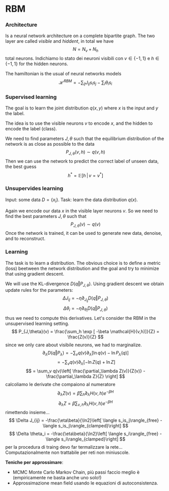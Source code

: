 # RBM

### Architecture
Is a neural network architecture on a complete bipartite graph. 
The two layer are called _visible_ and _hiddent_, in total we have
$$
N = N_v + N_h
$$
total neurons. Indichiamo lo stato dei neuroni visibili con $v \in \{-1,1\}$ e $h \in \{-1,1\}$ for the hidden neurons.

The hamiltonian is the usual of neural networks models
$$
\mathcal{H}^{RBM} = -\sum_{ij} J_{ij} s_is_j -\sum_i \theta_is_i
$$
### Supervised learning

The goal is to learn the joint distribution $q(x,y)$ where $x$ is the input and $y$ the label.

The idea is to use the visible neurons $v$ to encode $x$, and the hidden to encode the label (class). 

We need to find parameters $J,\theta$ such that the equilibrium distribution of the network is as close as possible to the data
$$
P_{J,\theta}(v,h) \sim q(v,h) 
$$
Then we can use the network to predict the correct label of unseen data, the best guess 
$$
h^* = \mathbb{E}[h\,|\, v = v^*]
$$
### Unsupervides learning

Input: some data $D = \{x_i\}$.
Task: learn the data distribution $q(x)$.

Again we encode our data $x$ in the visible layer neurons $v$.
So we need to find the best parameters $J,\theta$ such that
$$
P_{J,\theta}(v) \sim q(v)
$$
Once the network is trained, it can be used to generate new data, denoise, and to reconstruct.

### Learning

The task is to learn a distribution. The obvious choice is to define a metric (loss) beetween the network distribution and the goal and try to minimize that using gradient descent.

We will use the KL-divergence $D(q\Vert P_{J,\theta})$.
Using gradient descent we obtain update rules for the parameters:
$$
\Delta J_{ij} = -\eta \partial_{J_{ij}} D(q\Vert P_{J,\theta})
$$
$$
\Delta \theta_i = -\eta \partial_{\theta_i} D(q\Vert P_{J,\theta})
$$
thus we need to compute this derivatives. 
Let's consider the RBM in the unsupervised learning setting.
$$
P_{J,\theta}(v) = \frac{\sum_h \exp [ -\beta \mathcal{H}(v,h)]}{Z} = \frac{Z(v)}{Z}
$$
since we only care about visibile neurons, we had to marginalize.
$$
\partial_\lambda D(q \Vert P_{\lambda}) = -\sum_v q(v)\partial_\lambda[ \ln q(v)-\ln P_\lambda(q) ]
$$
$$
= -\sum_v q(v)\partial_\lambda[ -\ln Z(q)+\ln Z ]
$$
$$
= \sum_v q(v)\left[  \frac{\partial_\lambda Z(v)}{Z(v)} - \frac{\partial_\lambda Z}{Z} \right]
$$
calcoliamo le derivate che compaiono al numeratore
$$
\partial_\lambda Z(v) = \beta\sum_h \partial_\lambda H(v,h)e^{-\beta H}
$$
$$
\partial_\lambda Z = \beta\sum_{v,h} \partial_\lambda H(v,h)e^{-\beta H}
$$
rimettendo insieme...
$$
\Delta J_{ij} = -\frac{\eta\beta}{\ln2}\left[ \langle s_is_j\rangle_{free} - \langle s_is_j\rangle_{clamped}\right]
$$
$$
\Delta \theta_i = -\frac{\eta\beta}{\ln2}\left[ \langle s_i\rangle_{free} - \langle s_i\rangle_{clamped}\right]
$$
per la procedura di traing devo far termalizzare la rete... Computazionalmente non trattabile per reti non miniuscole. 

**Teniche per approssimare**:
- MCMC Monte Carlo Markov Chain, più passi faccio meglio è (empiricamente ne basta anche uno solo!)
- Approssimazione mean field usando le equazioni di autoconsistenza.

